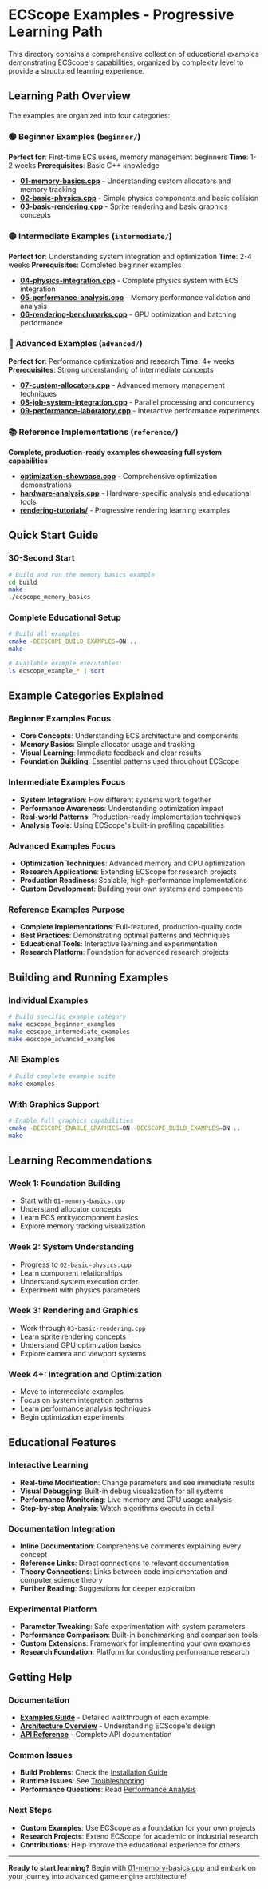 # ECScope Examples - Progressive Learning Path

This directory contains a comprehensive collection of educational examples demonstrating ECScope's capabilities, organized by complexity level to provide a structured learning experience.

## Learning Path Overview

The examples are organized into four categories:

### 🟢 Beginner Examples (`beginner/`)
**Perfect for**: First-time ECS users, memory management beginners
**Time**: 1-2 weeks
**Prerequisites**: Basic C++ knowledge

- **[01-memory-basics.cpp](beginner/01-memory-basics.cpp)** - Understanding custom allocators and memory tracking
- **[02-basic-physics.cpp](beginner/02-basic-physics.cpp)** - Simple physics components and basic collision
- **[03-basic-rendering.cpp](beginner/03-basic-rendering.cpp)** - Sprite rendering and basic graphics concepts

### 🟡 Intermediate Examples (`intermediate/`)
**Perfect for**: Understanding system integration and optimization
**Time**: 2-4 weeks
**Prerequisites**: Completed beginner examples

- **[04-physics-integration.cpp](intermediate/04-physics-integration.cpp)** - Complete physics system with ECS integration
- **[05-performance-analysis.cpp](intermediate/05-performance-analysis.cpp)** - Memory performance validation and analysis
- **[06-rendering-benchmarks.cpp](intermediate/06-rendering-benchmarks.cpp)** - GPU optimization and batching performance

### 🔴 Advanced Examples (`advanced/`)
**Perfect for**: Performance optimization and research
**Time**: 4+ weeks
**Prerequisites**: Strong understanding of intermediate concepts

- **[07-custom-allocators.cpp](advanced/07-custom-allocators.cpp)** - Advanced memory management techniques
- **[08-job-system-integration.cpp](advanced/08-job-system-integration.cpp)** - Parallel processing and concurrency
- **[09-performance-laboratory.cpp](advanced/09-performance-laboratory.cpp)** - Interactive performance experiments

### 📚 Reference Implementations (`reference/`)
**Complete, production-ready examples showcasing full system capabilities**

- **[optimization-showcase.cpp](reference/optimization-showcase.cpp)** - Comprehensive optimization demonstrations
- **[hardware-analysis.cpp](reference/hardware-analysis.cpp)** - Hardware-specific analysis and educational tools
- **[rendering-tutorials/](reference/rendering-tutorials/)** - Progressive rendering learning examples

## Quick Start Guide

### 30-Second Start
```bash
# Build and run the memory basics example
cd build
make
./ecscope_memory_basics
```

### Complete Educational Setup
```bash
# Build all examples
cmake -DECSCOPE_BUILD_EXAMPLES=ON ..
make

# Available example executables:
ls ecscope_example_* | sort
```

## Example Categories Explained

### Beginner Examples Focus
- **Core Concepts**: Understanding ECS architecture and components
- **Memory Basics**: Simple allocator usage and tracking
- **Visual Learning**: Immediate feedback and clear results
- **Foundation Building**: Essential patterns used throughout ECScope

### Intermediate Examples Focus
- **System Integration**: How different systems work together
- **Performance Awareness**: Understanding optimization impact
- **Real-world Patterns**: Production-ready implementation techniques
- **Analysis Tools**: Using ECScope's built-in profiling capabilities

### Advanced Examples Focus
- **Optimization Techniques**: Advanced memory and CPU optimization
- **Research Applications**: Extending ECScope for research projects
- **Production Readiness**: Scalable, high-performance implementations
- **Custom Development**: Building your own systems and components

### Reference Examples Purpose
- **Complete Implementations**: Full-featured, production-quality code
- **Best Practices**: Demonstrating optimal patterns and techniques
- **Educational Tools**: Interactive learning and experimentation
- **Research Platform**: Foundation for advanced research projects

## Building and Running Examples

### Individual Examples
```bash
# Build specific example category
make ecscope_beginner_examples
make ecscope_intermediate_examples
make ecscope_advanced_examples
```

### All Examples
```bash
# Build complete example suite
make examples
```

### With Graphics Support
```bash
# Enable full graphics capabilities
cmake -DECSCOPE_ENABLE_GRAPHICS=ON -DECSCOPE_BUILD_EXAMPLES=ON ..
make
```

## Learning Recommendations

### Week 1: Foundation Building
- Start with `01-memory-basics.cpp`
- Understand allocator concepts
- Learn ECS entity/component basics
- Explore memory tracking visualization

### Week 2: System Understanding
- Progress to `02-basic-physics.cpp`
- Learn component relationships
- Understand system execution order
- Experiment with physics parameters

### Week 3: Rendering and Graphics
- Work through `03-basic-rendering.cpp`
- Learn sprite rendering concepts
- Understand GPU optimization basics
- Explore camera and viewport systems

### Week 4+: Integration and Optimization
- Move to intermediate examples
- Focus on system integration patterns
- Learn performance analysis techniques
- Begin optimization experiments

## Educational Features

### Interactive Learning
- **Real-time Modification**: Change parameters and see immediate results
- **Visual Debugging**: Built-in debug visualization for all systems
- **Performance Monitoring**: Live memory and CPU usage analysis
- **Step-by-step Analysis**: Watch algorithms execute in detail

### Documentation Integration
- **Inline Documentation**: Comprehensive comments explaining every concept
- **Reference Links**: Direct connections to relevant documentation
- **Theory Connections**: Links between code implementation and computer science theory
- **Further Reading**: Suggestions for deeper exploration

### Experimental Platform
- **Parameter Tweaking**: Safe experimentation with system parameters
- **Performance Comparison**: Built-in benchmarking and comparison tools
- **Custom Extensions**: Framework for implementing your own examples
- **Research Foundation**: Platform for conducting performance research

## Getting Help

### Documentation
- **[Examples Guide](../docs/tutorials/examples-guide.md)** - Detailed walkthrough of each example
- **[Architecture Overview](../docs/architecture/overview.md)** - Understanding ECScope's design
- **[API Reference](../docs/api-reference/overview.md)** - Complete API documentation

### Common Issues
- **Build Problems**: Check the [Installation Guide](../docs/getting-started/installation.md)
- **Runtime Issues**: See [Troubleshooting](../docs/TROUBLESHOOTING.md)
- **Performance Questions**: Read [Performance Analysis](../docs/tutorials/advanced/performance-analysis.md)

### Next Steps
- **Custom Examples**: Use ECScope as a foundation for your own projects
- **Research Projects**: Extend ECScope for academic or industrial research
- **Contributions**: Help improve the educational experience for others

---

**Ready to start learning?** Begin with [01-memory-basics.cpp](beginner/01-memory-basics.cpp) and embark on your journey into advanced game engine architecture!